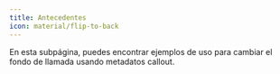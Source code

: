 ```yaml
---
title: Antecedentes
icon: material/flip-to-back
---
```


En esta subpágina, puedes encontrar ejemplos de uso para cambiar el fondo de llamada usando metadatos callout.